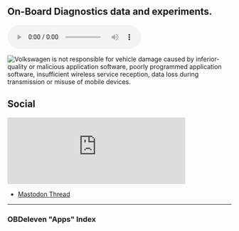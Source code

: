 ## On-Board Diagnostics data and experiments.

<audio controls>
  <source src="https://api.dictionaryapi.dev/media/pronunciations/en/yobbo-au.mp3">
</audio>

![Volkswagen is not responsible for vehicle damage caused by inferior-quality or malicious application software, poorly programmed application software, insufficient wireless service reception, data loss during transmission or misuse of mobile devices.](https://cdn-images-1.medium.com/v2/1*69KUk0TkfcaQBl1uiV6ZmA.jpeg)

## Social

<iframe src="https://mastodon.social/@DavidBlue/111742443906236761/embed" class="mastodon-embed" style="max-width: 100%; border: 0" width="400" allowfullscreen="allowfullscreen"></iframe><script src="https://static-cdn.mastodon.social/embed.js" async="async"></script>

- [Mastodon Thread](https://mastodon.social/@DavidBlue/111742443906236761)

---

### OBDeleven "Apps" Index

